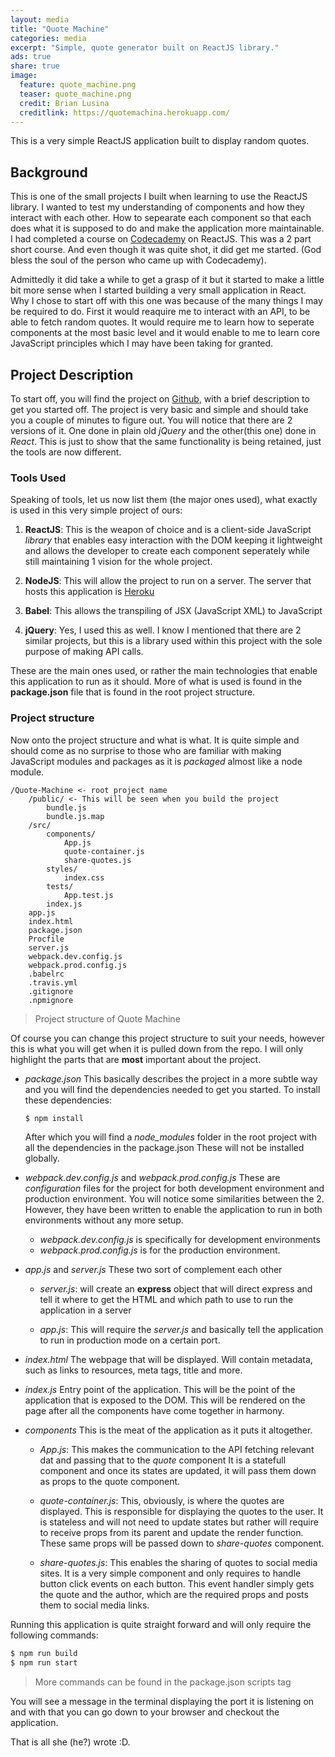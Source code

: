 ```yaml
---
layout: media
title: "Quote Machine"
categories: media
excerpt: "Simple, quote generator built on ReactJS library."
ads: true
share: true
image:
  feature: quote_machine.png
  teaser: quote_machine.png
  credit: Brian Lusina
  creditlink: https://quotemachina.herokuapp.com/
---
```


This is a very simple ReactJS application built to display random quotes.

## Background

This is one of the small projects I built when learning to use the ReactJS library. I wanted to test my understanding of components
and how they interact with each other. How to sepearate each component so that each does what it is supposed to do and make the application more maintainable.
I had completed a course on [Codecademy](http://www.codecademy.com/) on ReactJS. This was a 2 part short course. And even though it was quite shot, it did get me started.
(God bless the soul of the person who came up with Codecademy).


Admittedly it did take a while to get a grasp of it but it started to make a little bit more sense when I started building a very small application in React.
Why I chose to start off with this one was because of the many things I may be required to do. First it would reaquire me to interact with an API, to be able
to fetch random quotes. It would require me to learn how to seperate components at the most basic level and it would enable to me to learn core JavaScript principles
which I may have been taking for granted.

## Project Description

To start off, you will find the project on [Github](https://github.com/BrianLusina/Quote-Machine), with a brief description to get you started off.
The project is very basic and simple and should take you a couple of minutes to figure out. You will notice that there are 2 versions of it.
One done in plain old *jQuery* and the other(this one) done in *React*. This is just to show that the same functionality is being retained, just the tools 
are now different.

### Tools Used
Speaking of tools, let us now list them (the major ones used), what exactly is used in this very simple project of ours:

1. **ReactJS**: This is the weapon of choice and is a client-side JavaScript *library* that enables easy interaction with the DOM keeping it lightweight
and allows the developer to create each component seperately while still maintaining 1 vision for the whole project.

2. **NodeJS**: This will allow the project to run on a server. The server that hosts this application is [Heroku](https://www.heroku.com/)

3. **Babel**: This allows the transpiling of JSX (JavaScript XML) to JavaScript

4. **jQuery**: Yes, I used this as well. I know I mentioned that there are 2 similar projects, but this is a library used within this project
with the sole purpose of making API calls.

These are the main ones used, or rather the main technologies that enable this application to run as it should. More of what is used is found in
the **package.json** file that is found in the root project structure.


### Project structure

Now onto the project structure and what is what. It is quite simple and should come as no surprise to those who are familiar with
making JavaScript modules and packages as it is *packaged* almost like a node module.

``` plain
/Quote-Machine <- root project name
    /public/ <- This will be seen when you build the project
        bundle.js
        bundle.js.map
    /src/
        components/
            App.js
            quote-container.js
            share-quotes.js
        styles/
            index.css
        tests/
            App.test.js
        index.js
    app.js
    index.html
    package.json
    Procfile
    server.js
    webpack.dev.config.js
    webpack.prod.config.js
    .babelrc
    .travis.yml
    .gitignore
    .npmignore
```
> Project structure of Quote Machine

Of course you can change this project structure to suit your needs, however this is what you will get when it is pulled down from the repo.
I will only highlight the parts that are **most** important about the project.

+ *package.json*
    This basically describes the project in a more subtle way and you will find the dependencies needed to get you started. 
    To install these dependencies:

    ``` sh
    $ npm install
    ```
    
    After which you will find a *node_modules* folder in the root project with all the dependencies in the package.json
    These will not be installed globally.

+ *webpack.dev.config.js* and *webpack.prod.config.js*
    These are *configuration* files for the project for both development environment and production environment. You will notice
    some similarities between the 2. However, they have been written to enable the application to run in both environments without
    any more setup.
    
    + *webpack.dev.config.js* is specifically for development environments
    + *webpack.prod.config.js* is for the production environment.

+ *app.js* and *server.js*
    These two sort of complement each other
    
    + *server.js*: will create an **express** object that will direct express and tell it where to get the HTML and which path to use
        to run the application in a server

    + *app.js*: This will require the *server.js* and basically tell the application to run in production mode on a certain port.

+ *index.html*
    The webpage that will be displayed. Will contain metadata, such as links to resources, meta tags, title
    and more.

+ *index.js*
    Entry point of the application. This will be the point of the application that is exposed to the DOM.
    This will be rendered on the page after all the components have come together in harmony.

+ *components*
    This is the meat of the application as it puts it altogether.

    + *App.js*:
        This makes the communication to the API fetching relevant dat and passing that to the *quote* component
        It is a statefull component and once its states are updated, it will pass them down as props to the quote component.
    
    + *quote-container.js*:
        This, obviously, is where the quotes are displayed. This is responsible for displaying the quotes to the user. It is stateless
        and will not need to update states but rather will require to receive props from its parent and update the render function. These
        same props will be passed down to *share-quotes* component.
    
    + *share-quotes.js*:
        This enables the sharing of quotes to social media sites. It is a very simple component and only requires to handle button click
        events on each button. This event handler simply gets the quote and the author, which are the required props and posts them to 
        social media links.

Running this application is quite straight forward and will only require the following commands:

``` sh
$ npm run build
$ npm run start

``` 
> More commands can be found in the package.json scripts tag

You will see a message in the terminal displaying the port it is listening on and with that you can go down to your browser
and checkout the application.

That is all she (he?) wrote :D.